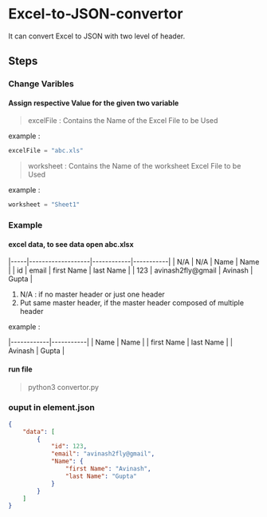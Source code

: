 # Excel-to-JSON-convertor

It can convert Excel to JSON with two level of header.

## Steps

### Change Varibles

#### Assign respective Value for the given two variable

>excelFile : Contains the Name of the Excel File to be Used

example : 

```python
excelFile = "abc.xls"
```

>worksheet : Contains the Name of the worksheet Excel File to be Used

example : 

```python
worksheet = "Sheet1"
```

### Example 

#### excel data, to see data open abc.xlsx


|-----|-------------------|------------|-----------| 
| N/A | N/A               | Name       | Name      | 
| id  | email             | first Name | last Name | 
| 123 | avinash2fly@gmail | Avinash    | Gupta     | 


1) N/A : if no master header or just one header
2) Put same master header, if the master header composed of multiple header

example : 


|------------|-----------| 
| Name       | Name      | 
| first Name | last Name | 
| Avinash    | Gupta     | 


#### run file
>python3 convertor.py

### ouput in element.json

```json
{
	"data": [
		{
			"id": 123,
			"email": "avinash2fly@gmail",
			"Name": {
				"first Name": "Avinash",
				"last Name": "Gupta"
			}
		}
	]
}
```



